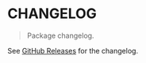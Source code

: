 # CHANGELOG

> Package changelog.

See [GitHub Releases](https://github.com/stdlib-js/stats-base-smaxabs/releases) for the changelog.